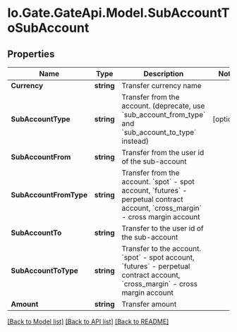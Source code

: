 
# Io.Gate.GateApi.Model.SubAccountToSubAccount

## Properties

Name | Type | Description | Notes
------------ | ------------- | ------------- | -------------
**Currency** | **string** | Transfer currency name | 
**SubAccountType** | **string** | Transfer from the account. (deprecate, use &#x60;sub_account_from_type&#x60; and &#x60;sub_account_to_type&#x60; instead) | [optional] 
**SubAccountFrom** | **string** | Transfer from the user id of the sub-account | 
**SubAccountFromType** | **string** | Transfer from the account.  &#x60;spot&#x60; - spot account, &#x60;futures&#x60; - perpetual contract account, &#x60;cross_margin&#x60; - cross margin account | 
**SubAccountTo** | **string** | Transfer to the user id of the sub-account | 
**SubAccountToType** | **string** | Transfer to the account.  &#x60;spot&#x60; - spot account, &#x60;futures&#x60; - perpetual contract account, &#x60;cross_margin&#x60; - cross margin account | 
**Amount** | **string** | Transfer amount | 

[[Back to Model list]](../README.md#documentation-for-models)
[[Back to API list]](../README.md#documentation-for-api-endpoints)
[[Back to README]](../README.md)
